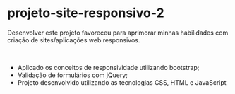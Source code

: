 ﻿# projeto-site-responsivo-2
<p>Desenvolver este projeto favoreceu para aprimorar minhas habilidades com criação de sites/aplicações web responsivos.</p>
<br>
<ul>
  <li>Aplicado os conceitos de responsividade utilizando bootstrap;</li>
  <li>Validação de formulários com jQuery;</li>
  <li>Projeto desenvolvido utilizando as tecnologias CSS, HTML e JavaScript</li>
</ul>
